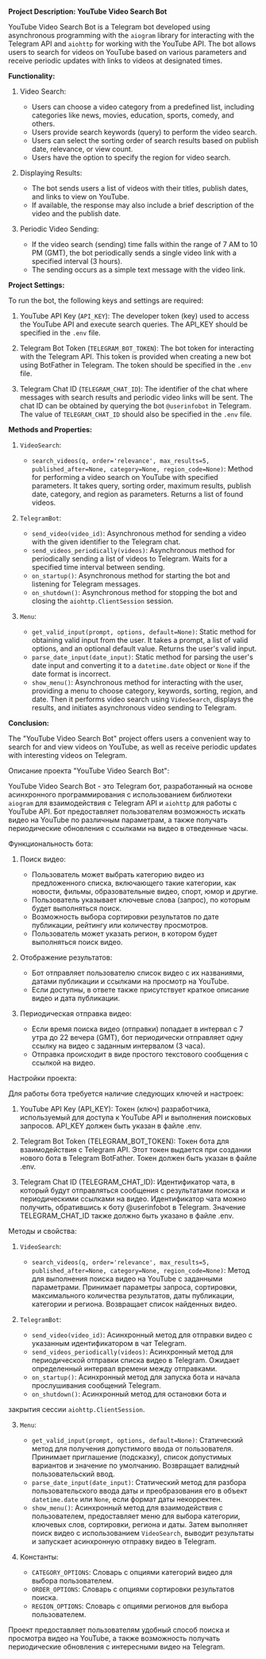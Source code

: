 **Project Description: YouTube Video Search Bot**

YouTube Video Search Bot is a Telegram bot developed using asynchronous programming with the `aiogram` library for 
interacting with the Telegram API and `aiohttp` for working with the YouTube API. The bot allows users to search for 
videos on YouTube based on various parameters and receive periodic updates with links to videos at designated times.

**Functionality:**

1. Video Search:
   - Users can choose a video category from a predefined list, including categories like news, movies, education, sports,
     comedy, and others.
   - Users provide search keywords (query) to perform the video search.
   - Users can select the sorting order of search results based on publish date, relevance, or view count.
   - Users have the option to specify the region for video search.

2. Displaying Results:
   - The bot sends users a list of videos with their titles, publish dates, and links to view on YouTube.
   - If available, the response may also include a brief description of the video and the publish date.

3. Periodic Video Sending:
   - If the video search (sending) time falls within the range of 7 AM to 10 PM (GMT), the bot periodically sends a single
     video link with a specified interval (3 hours).
   - The sending occurs as a simple text message with the video link.

**Project Settings:**

To run the bot, the following keys and settings are required:

1. YouTube API Key (`API_KEY`): The developer token (key) used to access the YouTube API and execute search queries. The
   API_KEY should be specified in the `.env` file.

2. Telegram Bot Token (`TELEGRAM_BOT_TOKEN`): The bot token for interacting with the Telegram API. This token is provided
   when creating a new bot using BotFather in Telegram. The token should be specified in the `.env` file.

3. Telegram Chat ID (`TELEGRAM_CHAT_ID`): The identifier of the chat where messages with search results and periodic 
   video links will be sent. The chat ID can be obtained by querying the bot `@userinfobot` in Telegram. The value of 
   `TELEGRAM_CHAT_ID` should also be specified in the `.env` file.

**Methods and Properties:**

1. `VideoSearch`:
   - `search_videos(q, order='relevance', max_results=5, published_after=None, category=None, region_code=None)`: Method
     for performing a video search on YouTube with specified parameters. It takes query, sorting order, maximum results,
     publish date, category, and region as parameters. Returns a list of found videos.

2. `TelegramBot`:
   - `send_video(video_id)`: Asynchronous method for sending a video with the given identifier to the Telegram chat.
   - `send_videos_periodically(videos)`: Asynchronous method for periodically sending a list of videos to Telegram. Waits
     for a specified time interval between sending.
   - `on_startup()`: Asynchronous method for starting the bot and listening for Telegram messages.
   - `on_shutdown()`: Asynchronous method for stopping the bot and closing the `aiohttp.ClientSession` session.

3. `Menu`:
   - `get_valid_input(prompt, options, default=None)`: Static method for obtaining valid input from the user. It takes a
     prompt, a list of valid options, and an optional default value. Returns the user's valid input.
   - `parse_date_input(date_input)`: Static method for parsing the user's date input and converting it to a `datetime.date`
     object or `None` if the date format is incorrect.
   - `show_menu()`: Asynchronous method for interacting with the user, providing a menu to choose category, keywords, 
     sorting, region, and date. Then it performs video search using `VideoSearch`, displays the results, and initiates 
     asynchronous video sending to Telegram.

**Conclusion:**

The "YouTube Video Search Bot" project offers users a convenient way to search for and view videos on YouTube, as well 
as receive periodic updates with interesting videos on Telegram. 




Описание проекта "YouTube Video Search Bot":

YouTube Video Search Bot - это Telegram бот, разработанный на основе асинхронного программирования с использованием 
библиотеки `aiogram` для взаимодействия с Telegram API и `aiohttp` для работы с YouTube API. Бот предоставляет 
пользователям возможность искать видео на YouTube по различным параметрам, а также получать периодические обновления с 
ссылками на видео в отведенные часы.

Функциональность бота:

1. Поиск видео:
   - Пользователь может выбрать категорию видео из предложенного списка, включающего такие категории, как новости, 
     фильмы, образовательные видео, спорт, юмор и другие.
   - Пользователь указывает ключевые слова (запрос), по которым будет выполняться поиск.
   - Возможность выбора сортировки результатов по дате публикации, рейтингу или количеству просмотров.
   - Пользователь может указать регион, в котором будет выполняться поиск видео.

2. Отображение результатов:
   - Бот отправляет пользователю список видео с их названиями, датами публикации и ссылками на просмотр на YouTube.
   - Если доступны, в ответе также присутствует краткое описание видео и дата публикации.

3. Периодическая отправка видео:
   - Если время поиска видео (отправки) попадает в интервал с 7 утра до 22 вечера (GMT), бот периодически отправляет 
     одну ссылку на видео с заданным интервалом (3 часа).
   - Отправка происходит в виде простого текстового сообщения с ссылкой на видео.

Настройки проекта:

Для работы бота требуется наличие следующих ключей и настроек:

1. YouTube API Key (API_KEY): Токен (ключ) разработчика, используемый для доступа к YouTube API и выполнения поисковых 
   запросов. API_KEY должен быть указан в файле .env.

2. Telegram Bot Token (TELEGRAM_BOT_TOKEN): Токен бота для взаимодействия с Telegram API. Этот токен выдается при 
   создании нового бота в Telegram BotFather. Токен должен быть указан в файле .env.

3. Telegram Chat ID (TELEGRAM_CHAT_ID): Идентификатор чата, в который будут отправляться сообщения с результатами поиска
   и периодическими ссылками на видео. Идентификатор чата можно получить, обратившись к боту @userinfobot в Telegram. 
   Значение TELEGRAM_CHAT_ID также должно быть указано в файле .env.

Методы и свойства:

1. `VideoSearch`:
   - `search_videos(q, order='relevance', max_results=5, published_after=None, category=None, region_code=None)`: Метод 
      для выполнения поиска видео на YouTube с заданными параметрами. Принимает параметры запроса, сортировки, 
      максимального количества результатов, даты публикации, категории и региона. Возвращает список найденных видео.

2. `TelegramBot`:
   - `send_video(video_id)`: Асинхронный метод для отправки видео с указанным идентификатором в чат Telegram.
   - `send_videos_periodically(videos)`: Асинхронный метод для периодической отправки списка видео в Telegram. Ожидает 
      определенный интервал времени между отправками.
   - `on_startup()`: Асинхронный метод для запуска бота и начала прослушивания сообщений Telegram.
   - `on_shutdown()`: Асинхронный метод для остановки бота и

 закрытия сессии `aiohttp.ClientSession`.

3. `Menu`:
   - `get_valid_input(prompt, options, default=None)`: Статический метод для получения допустимого ввода от пользователя.
      Принимает приглашение (подсказку), список допустимых вариантов и значение по умолчанию. Возвращает валидный 
      пользовательский ввод.
   - `parse_date_input(date_input)`: Статический метод для разбора пользовательского ввода даты и преобразования его в 
      объект `datetime.date` или `None`, если формат даты некорректен.
   - `show_menu()`: Асинхронный метод для взаимодействия с пользователем, предоставляет меню для выбора категории, 
      ключевых слов, сортировки, региона и даты. Затем выполняет поиск видео с использованием `VideoSearch`, выводит 
      результаты и запускает асинхронную отправку видео в Telegram.

4. Константы:
   - `CATEGORY_OPTIONS`: Словарь с опциями категорий видео для выбора пользователем.
   - `ORDER_OPTIONS`: Словарь с опциями сортировки результатов поиска.
   - `REGION_OPTIONS`: Словарь с опциями регионов для выбора пользователем.

Проект предоставляет пользователям удобный способ поиска и просмотра видео на YouTube, а также возможность получать 
периодические обновления с интересными видео на Telegram. 